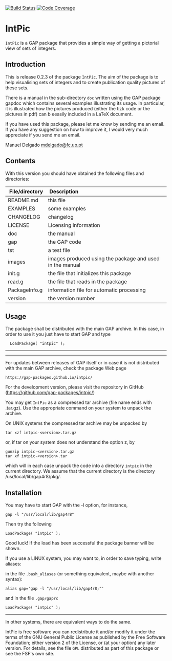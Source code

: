 [![Build Status](https://travis-ci.com/gap-packages/intpic.svg?branch=master)](https://travis-ci.com/gap-packages/intpic)
[![Code Coverage](https://codecov.io/github/gap-packages/intpic/coverage.svg?branch=master&token=)](https://codecov.io/gh/gap-packages/intpic)

IntPic
======

`IntPic` is a GAP package that provides a simple way of getting a pictorial view of sets of integers.

Introduction
------------

This is release 0.2.3 of the package `IntPic`.  The aim of the package is to
help visualising sets of integers and to create publication quality pictures
of these sets. 

There is a manual in the sub-directory `doc` written using the GAP package
gapdoc which contains several examples illustrating its usage. In particular,
it is illustrated how the pictures produced (either the tizk code or the
pictures in pdf) can b eeasily included in a LaTeX document.

If you have used this package, please let me know by sending me an email. If
you have any suggestion on how to improve it, I would very much appreciate if
you send me an email.

Manuel Delgado			<mdelgado@fc.up.pt>

Contents
--------
With this version you should have obtained the following files and
directories:

| File/directory | Description |
|:-----|:------|
|README.md |   this file|
|EXAMPLES|	some examples|
|CHANGELOG|	changelog|
|LICENSE|	Licensing information|
|doc  |	the manual|
|gap  |the GAP code|
|tst  |	a test file|
|images	|images produced using the package and used in the manual|
|init.g| the file that initializes this package|
|read.g	 |   the file that reads in the package|
|PackageInfo.g	| information file for automatic processing|
|version	|the version number|

Usage
-----
The package shall be distributed with the main GAP archive. In this case, in
order to use it you just have to start GAP and type

      LoadPackage( "intpic" );

------------------------------
------------------------------
For updates between releases of GAP itself or in case it is not distributed
with the main GAP archive, check the package Web page

    https://gap-packages.github.io/intpic/

For the development version, please visit the repository in GitHub (https://github.com/gap-packages/intpic/)

You may get `IntPic` as a compressed tar archive (file name ends with
.tar.gz). Use the appropriate command on your system to unpack the
archive.

On UNIX systems the compressed tar archive may be unpacked by

    tar xzf intpic-<version>.tar.gz

or, if tar on your system does not understand the option z, by

    gunzip intpic-<version>.tar.gz
    tar xf intpic-<version>.tar

which will in each case unpack the code into a directory `intpic`
in the current directory. We assume that the current directory is the
directory /usr/local/lib/gap4r8/pkg/.

Installation
------------

You may have to start GAP with the -l option, for instance,

    gap -l "/usr/local/lib/gap4r8"

Then try the following

    LoadPackage( "intpic" );

Good luck!
If the load has been successful the package banner will be shown.


If you use a LINUX system, you may want to, in order to save typing, write
aliases:

in the file `.bash_aliases` (or something equivalent, maybe with another syntax):

    alias gap='gap -l "/usr/local/lib/gap4r8;"'

and in the file `.gap/gaprc`

    LoadPackage( "intpic" );

----------

In other systems, there are equivalent ways to do the same.



IntPic is free software you can redistribute it and/or modify it
under the terms of the GNU General Public License as published by the
Free Software Foundation; either version 2 of the License, or (at your
option) any later version. For details, see the file `GPL` distributed
as part of this package or see the FSF's own site.
